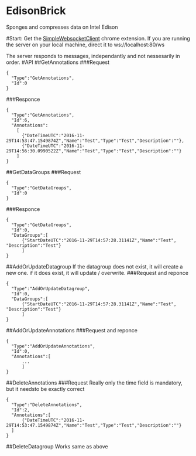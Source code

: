 # EdisonBrick
Sponges and compresses data on Intel Edison 

#Start:
Get the [SimpleWebsocketClient](https://chrome.google.com/webstore/detail/simple-websocket-client/pfdhoblngboilpfeibdedpjgfnlcodoo?hl=en) chrome extension.
If you are running the server on your local machine, direct it to
ws://localhost:80/ws

The server responds to messages, independantly and not nessesarily in order. 
#API
##GetAnnotations
###Request
~~~~
{
  "Type":"GetAnnotations",
  "Id":0
}
~~~~
###Responce	
~~~~
{
  "Type":"GetAnnotations",
  "Id":6,
  "Annotations":
    [
      {"DateTimeUTC":"2016-11-29T14:53:47.1549874Z","Name":"Test","Type":"Test","Description":""},
      {"DateTimeUTC":"2016-11-29T14:56:30.0990522Z","Name":"Test","Type":"Test","Description":""}
    ]
}	
~~~~

##GetDataGroups
###Request
~~~~
{
  "Type":"GetDataGroups",
  "Id":0
}
~~~~
###Responce
~~~~
{
  "Type":"GetDataGroups",
  "Id":0,
  "DataGroups":[
      {"StartDateUTC":"2016-11-29T14:57:28.31141Z","Name":"Test", "Description":"Test"}
      ]
}
~~~~

##AddOrUpdateDatagroup
If the datagroup does not exist, it will create a new one. if it does exist, it will update / overwrite. 
###Request and reponce
~~~~
{
  "Type":"AddOrUpdateDatagroup",
  "Id":0,
  "DataGroups":[
      {"StartDateUTC":"2016-11-29T14:57:28.31141Z","Name":"Test", "Description":"Test"}
      ]
}
~~~~

##AddOrUpdateAnnotations
###Request and reponce
~~~~
{
  "Type":"AddOrUpdateAnnotations",
  "Id":0,
  "Annotations":[
      ...
      ]
}
~~~~

##DeleteAnnotations
###Request
Really only the time field is mandatory, but it needsto be exactly correct
~~~
{
  "Type":"DeleteAnnotations",
  "Id":2,
  "Annotations":[
      {"DateTimeUTC":"2016-11-29T14:53:47.1549874Z","Name":"Test","Type":"Test","Description":""}
  ]
}
~~~

##DeleteDatagroup
Works same as above
